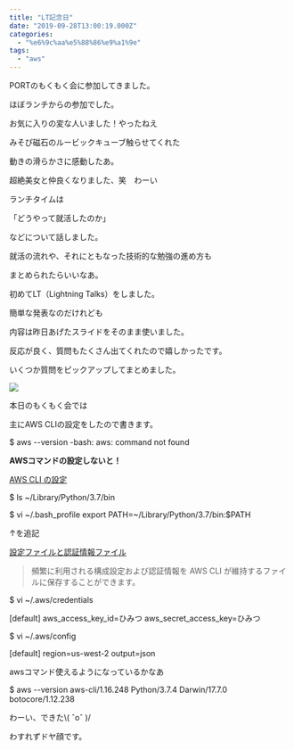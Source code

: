 ```yaml
---
title: "LT記念日"
date: "2019-09-28T13:00:19.000Z"
categories: 
  - "%e6%9c%aa%e5%88%86%e9%a1%9e"
tags: 
  - "aws"
---
```


PORTのもくもく会に参加してきました。

ほぼランチからの参加でした。

  
お気に入りの変な人いました！やったねえ

  
みそぴ磁石のルービックキューブ触らせてくれた

動きの滑らかさに感動したあ。

  
超絶美女と仲良くなりました、笑　わーい

  
ランチタイムは

「どうやって就活したのか」

などについて話しました。

就活の流れや、それにともなった技術的な勉強の進め方も

まとめられたらいいなあ。

  
初めてLT（Lightning Talks）をしました。

簡単な発表なのだけれども

内容は昨日あげたスライドをそのまま使いました。

反応が良く、質問もたくさん出てくれたので嬉しかったです。

いくつか質問をピックアップしてまとめました。

![](http://wp.suwa3.me/wp-content/uploads/2019/09/e382b9e382afe383aae383bce383b3e382b7e383a7e38383e38388-2019-09-28-22.37.05.png?w=675)

本日のもくもく会では

主にAWS CLIの設定をしたので書きます。

$ aws --version 
-bash: aws: command not found 

**AWSコマンドの設定しないと！**

[AWS CLI の設定](https://docs.aws.amazon.com/ja_jp/cli/latest/userguide/cli-chap-configure.html)

$ ls ~/Library/Python/3.7/bin

 $ vi ~/.bash\_profile
 export PATH=~/Library/Python/3.7/bin:$PATH

↑を追記

[設定ファイルと認証情報ファイル](https://docs.aws.amazon.com/ja_jp/cli/latest/userguide/cli-configure-files.html)

> 頻繁に利用される構成設定および認証情報を AWS CLI が維持するファイルに保存することができます。

 $ vi ~/.aws/credentials
 
\[default\] 
aws\_access\_key\_id=ひみつ 
aws\_secret\_access\_key=ひみつ 

 $ vi ~/.aws/config
 
\[default\] 
region=us-west-2 
output=json 

awsコマンド使えるようになっているかなあ

$ aws --version 
aws-cli/1.16.248 Python/3.7.4 Darwin/17.7.0 botocore/1.12.238 

わーい、できた\\( ˆoˆ )/

わすれずドヤ顔です。
